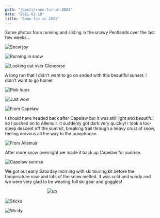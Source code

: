 ```yaml
---
path: "/posts/snow-fun-in-2021"
date: "2021-01-18"
title: "Snow fun in 2021"
---
```


Some photos from running and sliding in the snowy Pentlands over the last few weeks...

![Snow joy](../images/snow-fun-2021/snow-joy.jpg "Full of joy at the first snowfall")
<!-- end -->

![Running in snow](../images/snow-fun-2021/run-away.jpg)

![Looking out over Glencorse](../images/snow-fun-2021/glencorse.jpg "Every time I see this view I take this photograph. It never gets old.")

A long run that I didn't want to go on ended with this beautiful sunset. I didn't want to go home!

![Pink hues](../images/snow-fun-2021/all-the-pink.jpg)

![Just wow](../images/snow-fun-2021/wow.jpg)

![From Capelaw](../images/snow-fun-2021/capelaw.jpg)

I should have headed back after Capelaw but it was still light and beautiful so I pushed on to Allemuir. It suddenly got dark very quickly! I took a too-steep descent off the summit, breaking trail through a heavy crust of snow, feeling nervous all the way to the pumphouse.

![From Allemuir](../images/snow-fun-2021/allemuir.jpg)

After more snow overnight we made it back up Capelaw for sunrise.

![Capelaw sunrise](../images/snow-fun-2021/capelaw-sunrise.jpg)

We got out early Saturday morning with ski touring kit before the temperature rose and lots of the snow melted. It was cold and windy and we were very glad to be wearing full ski gear and goggles!


<div style="display: flex; justify-content: space-evenly; margin-bottom: 1rem;">
    <div style="width: 45%">
        <img src="../images/snow-fun-2021/up.jpg" alt="up">
    </div>
</div>

![Sticks](../images/snow-fun-2021/sticks.jpg)

![Windy](../images/snow-fun-2021/brrr.jpg)


